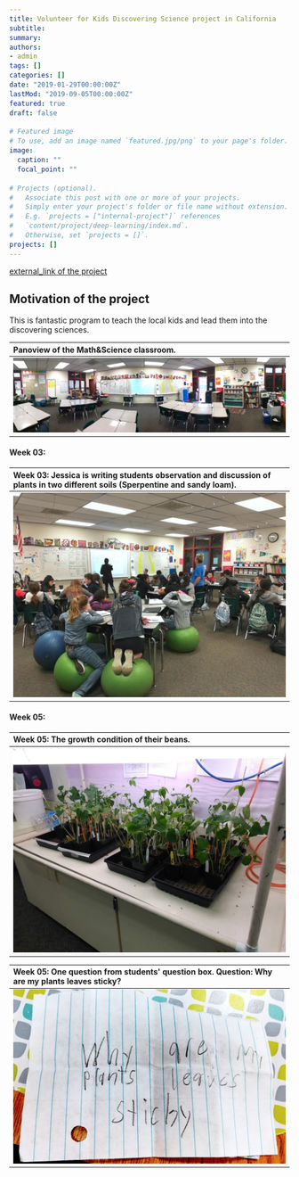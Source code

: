 ```yaml
---
title: Volunteer for Kids Discovering Science project in California
subtitle:
summary:
authors:
- admin
tags: []
categories: []
date: "2019-01-29T00:00:00Z"
lastMod: "2019-09-05T00:00:00Z"
featured: true
draft: false

# Featured image
# To use, add an image named `featured.jpg/png` to your page's folder.
image:
  caption: ""
  focal_point: ""

# Projects (optional).
#   Associate this post with one or more of your projects.
#   Simply enter your project's folder or file name without extension.
#   E.g. `projects = ["internal-project"]` references
#   `content/project/deep-learning/index.md`.
#   Otherwise, set `projects = []`.
projects: []
---
```


[external_link of the project](https://kidsdiscoveringscience.wordpress.com/about/)

## Motivation of the project
This is fantastic program to teach the local kids and lead them into the discovering sciences.

| Panoview of the Math&Science classroom.|
  |:--|
  | ![classroom.jpg](Classroom.jpg) |

#### Week 03:

|  Week 03: Jessica is writing students observation and discussion of plants in two different soils (Sperpentine and sandy loam). |
|:--|
| ![L03.jpg](L03.jpg) |


#### Week 05:

|  Week 05: The growth condition of their beans. |
|:--|
| ![L05.jpg](L05.jpg) |


| Week 05: One question from students' question box. Question: Why are my plants leaves sticky? |
|:--|
| ![QA05.jpg](QA05.jpg) |
